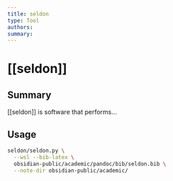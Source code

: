 ```yaml
---
title: seldon
type: Tool 
authors:
summary:
---
```


# [[seldon]]

## Summary

[[seldon]] is software that performs...

## Usage

```bash
seldon/seldon.py \
  --wsl --bib-latex \
  obsidian-public/academic/pandoc/bib/seldon.bib \
  --note-dir obsidian-public/academic/
```
